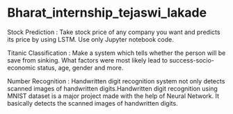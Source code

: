# Bharat_internship_tejaswi_lakade
Stock Prediction :
Take stock price of any company you want and predicts its price by using LSTM. Use only Jupyter notebook code.

Titanic Classification :
Make a system which tells whether the person will be save from sinking. What factors were most likely lead to success-socio-economic status, age, gender and more.

Number Recognition :
Handwritten digit recognition system not only detects scanned images of handwritten digits.Handwritten digit recognition using MNIST dataset is a major project made with the help of Neural Network. It basically detects the scanned images of handwritten digits.

